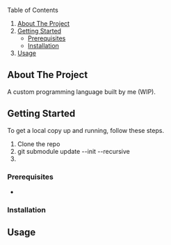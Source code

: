 <a name="readme-top"></a>

<!-- TABLE OF CONTENTS -->
<summary>Table of Contents</summary>
<ol>
<li>
    <a href="#about-the-project">About The Project</a>
</li>
<li>
    <a href="#getting-started">Getting Started</a>
    <ul>
    <li><a href="#prerequisites">Prerequisites</a></li>
    <li><a href="#installation">Installation</a></li>
    </ul>
</li>
<li><a href="#usage">Usage</a></li>
</ol>

<!-- ABOUT THE PROJECT -->
## About The Project
A custom programming language built by me (WIP).

<!-- GETTING STARTED -->
## Getting Started

To get a local copy up and running, follow these steps.

1. Clone the repo
2. git submodule update --init --recursive
3.

### Prerequisites

*

### Installation

## Usage
